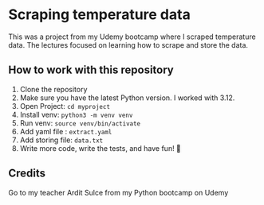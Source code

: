 # Scraping temperature data 
This was a project from my Udemy bootcamp where I scraped temperature data. 
The lectures focused on learning how to scrape and store the data.

## How to work with this repository
1. Clone the repository
2. Make sure you have the latest Python version. I worked with 3.12.
3. Open Project: `cd myproject`
4. Install venv: `python3 -m venv venv`
5. Run venv: `source venv/bin/activate`
6. Add yaml file : `extract.yaml` 
7. Add storing file: `data.txt`
8. Write more code, write the tests, and have fun! 🎉


## Credits 
Go to my teacher Ardit Sulce from my Python bootcamp on Udemy
